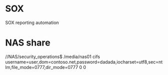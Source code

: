 # SOX
SOX reporting automation
# NAS share
//NAS/security_operations$  /media/nas01  cifs  username=user,dom=contoso.net,password=dadada,iocharset=utf8,sec=ntlm,file_mode=0777,dir_mode=0777  0  0
